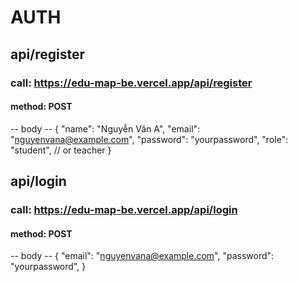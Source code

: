# AUTH
## api/register
### call: https://edu-map-be.vercel.app/api/register
#### method: POST
-- body --
{
  "name": "Nguyễn Văn A",
  "email": "nguyenvana@example.com",
  "password": "yourpassword",
  "role": "student", // or teacher
}


## api/login
### call: https://edu-map-be.vercel.app/api/login
#### method: POST
-- body --
{
  "email": "nguyenvana@example.com",
  "password": "yourpassword",
}
